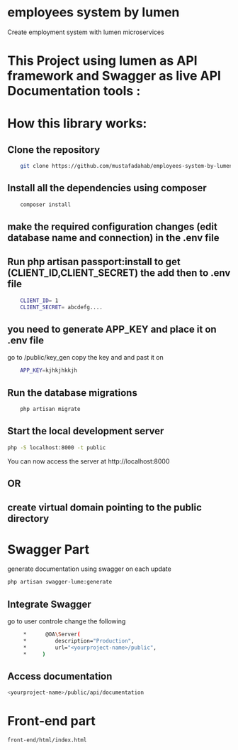 # employees system by lumen
Create employment system with lumen microservices

# This Project using lumen as API framework and Swagger as live API Documentation tools :

# How this library works:

## Clone the repository

```sh
    git clone https://github.com/mustafadahab/employees-system-by-lumen.git
```


## Install all the dependencies using composer
```sh
    composer install
```

## make the required configuration changes (edit database name and connection) in the .env file

## Run php artisan passport:install to get (CLIENT_ID,CLIENT_SECRET) the add then to .env file
```sh
    CLIENT_ID= 1
    CLIENT_SECRET= abcdefg....
```

## you need to generate APP_KEY and place it on .env file 
go to <yourproject-name>/public/key_gen
copy the key and and past it on 
```sh
    APP_KEY=kjhkjhkkjh
```



## Run the database migrations
```sh
    php artisan migrate
```

## Start the local development server

```sh
php -S localhost:8000 -t public
```

You can now access the server at http://localhost:8000

## OR

## create virtual domain pointing to the public directory

# Swagger Part

generate documentation using swagger on each update
```sh
php artisan swagger-lume:generate 
```

## Integrate Swagger 
go to user controle change the following
```sh
     *      @OA\Server(
     *         description="Production",
     *         url="<yourproject-name>/public",
     *     )
```

## Access documentation
```sh
<yourproject-name>/public/api/documentation
```

# Front-end part
```sh
front-end/html/index.html
```



